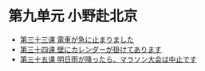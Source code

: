 # 第九单元 小野赴北京
* [第三十三课 電車が急に止まりました](第三十三课.md)
* [第三十四课 壁にカレンダーが掛けてあります](第三十四课.md)
* [第三十五课 明日雨が降ったら、マラソン大会は中止です](第三十五课.md)